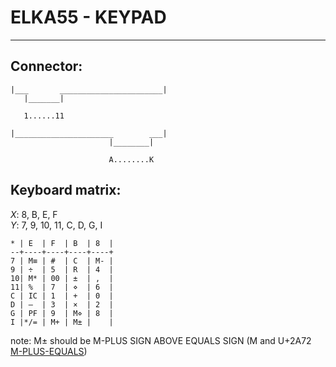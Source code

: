 # ELKA55 - KEYPAD
--------------------------------------------------------------------------------

## Connector:

	|___       _______________________|
	   |_______|

	   1......11

	|______________________        ___|
	                      |________|

	                      A........K


## Keyboard matrix:
	
*X*: 8, B, E, F  
*Y*: 7, 9, 10, 11, C, D, G, I

	* | E  | F  | B  | 8  |
	--+----+----+----+----+
	7 | M≡ | #  | C  | M- |
	9 | ÷  | 5  | R  | 4  |
	10| M* | 00 | ±  | ,  |
	11| %  | 7  | ⋄  | 6  |
	C | IC | 1  | +  | 0  |
	D | –  | 3  | ×  | 2  |
	G | PF | 9  | M⋄ | 8  |
	I |*/= | M+ | M± |    |

note:	M± should be M-PLUS SIGN ABOVE EQUALS SIGN
	(M and U+2A72 [M-PLUS-EQUALS])



[M-PLUS-EQUALS]: http://goo.gl/3PXQU
